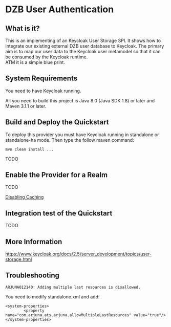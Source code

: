 DZB User Authentication
========================================================



 What is it?
-------------------
This is an implementing of an Keycloak User Storage SPI. It shows how to integrate our existing external DZB user database to Keycloak. The primary aim is to map our user data to the Keycloak user metamodel so that it can be consumed by the Keycloak runtime.   
ATM it is a simple blue print.


System Requirements
-------------------

You need to have <span>Keycloak</span> running.

All you need to build this project is Java 8.0 (Java SDK 1.8) or later and Maven 3.1.1 or later.


Build and Deploy the Quickstart
-------------------------------

To deploy this provider you must have <span>Keycloak</span> running in standalone or standalone-ha mode. Then type the follow maven command:

   ````
   mvn clean install ...
   ````
TODO


Enable the Provider for a Realm
-------------------------------
TODO

[Disabling Caching](https://www.keycloak.org/docs/2.5/server_installation/topics/cache/disable.html)

Integration test of the Quickstart
----------------------------------

TODO

More Information
----------------
https://www.keycloak.org/docs/2.5/server_development/topics/user-storage.html


Troubleshooting
---------------

````
ARJUNA012140: Adding multiple last resources is disallowed.
````
You need to modify standalone.xml and add:
````
<system-properties>
        <property name="com.arjuna.ats.arjuna.allowMultipleLastResources" value="true"/>
</system-properties>
````